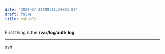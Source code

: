 ```yaml
---
date: "2024-07-22T09:10:24+02:00"
draft: false
title: ssh LOG
---
```


First thing is the **/var/log/auth.log**

------------------------------------------------------------------------

[ssh](/protocols/ssh)
